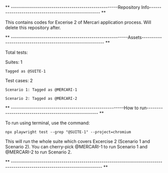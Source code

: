 ** -----------------------------------------------------Repository Info----------------------------------------------------- **

This contains codes for Excerise 2 of Mercari application process. Will delete this repository after.

** ----------------------------------------------------------Assets----------------------------------------------------------- **

Total tests:

Suites: 1

    Tagged as @SUITE-1

Test cases: 2

    Scenario 1: Tagged as @MERCARI-1
    
    Scenario 2: Tagged as @MERCARI-2

** --------------------------------------------------------How to run------------------------------------------------------ **

To run using terminal, use the command:  

    npx playwright test --grep "@SUITE-1" --project=chromium

This will run the whole suite which covers Excercise 2 (Scenario 1 and
Scenario 2). You can cherry-pick @MERCARI-1 to run Scenario 1
and @MERCARI-2 to run Scenario 2.

** --------------------------------------------------------------------------------------------------------------------------- **
